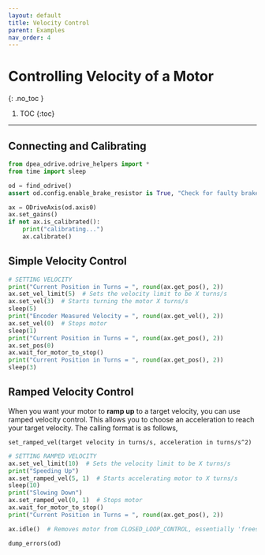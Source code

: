 ```yaml
---
layout: default
title: Velocity Control
parent: Examples
nav_order: 4
---
```


# Controlling Velocity of a Motor
{: .no_toc }

1. TOC
{:toc}
---
## Connecting and Calibrating
```python
from dpea_odrive.odrive_helpers import *
from time import sleep

od = find_odrive()
assert od.config.enable_brake_resistor is True, "Check for faulty brake resistor."

ax = ODriveAxis(od.axis0)
ax.set_gains()
if not ax.is_calibrated():
    print("calibrating...")
    ax.calibrate()
```

## Simple Velocity Control

```python
# SETTING VELOCITY
print("Current Position in Turns = ", round(ax.get_pos(), 2))
ax.set_vel_limit(5)  # Sets the velocity limit to be X turns/s
ax.set_vel(3)  # Starts turning the motor X turns/s
sleep(5)
print("Encoder Measured Velocity = ", round(ax.get_vel(), 2))
ax.set_vel(0)  # Stops motor
sleep(1)
print("Current Position in Turns = ", round(ax.get_pos(), 2))
ax.set_pos(0)
ax.wait_for_motor_to_stop()
print("Current Position in Turns = ", round(ax.get_pos(), 2))
sleep(3)
```

## Ramped Velocity Control
When you want your motor to **ramp up** to a target velocity, you can use ramped velocity control. This
allows you to choose an acceleration to reach your target velocity. The calling format is as follows,

```set_ramped_vel(target velocity in turns/s, acceleration in turns/s^2)```

```python
# SETTING RAMPED VELOCITY
ax.set_vel_limit(10)  # Sets the velocity limit to be X turns/s
print("Speeding Up")
ax.set_ramped_vel(5, 1)  # Starts accelerating motor to X turns/s
sleep(10)
print("Slowing Down")
ax.set_ramped_vel(0, 1)  # Stops motor
ax.wait_for_motor_to_stop()
print("Current Position in Turns = ", round(ax.get_pos(), 2))

ax.idle()  # Removes motor from CLOSED_LOOP_CONTROL, essentially 'frees' the motor

dump_errors(od)
```
